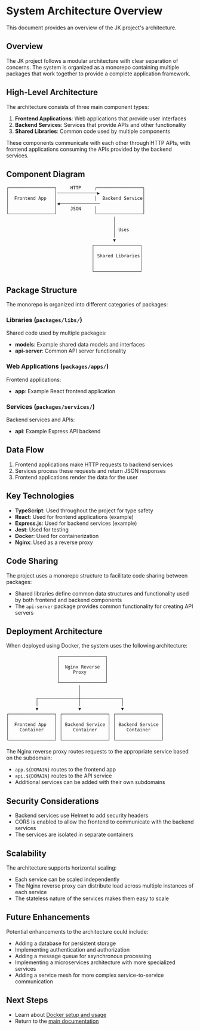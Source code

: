 # System Architecture Overview

This document provides an overview of the JK project's architecture.

## Overview

The JK project follows a modular architecture with clear separation of concerns. The system is organized as a monorepo containing multiple packages that work together to provide a complete application framework.

## High-Level Architecture

The architecture consists of three main component types:

1. **Frontend Applications**: Web applications that provide user interfaces
2. **Backend Services**: Services that provide APIs and other functionality
3. **Shared Libraries**: Common code used by multiple components

These components communicate with each other through HTTP APIs, with frontend applications consuming the APIs provided by the backend services.

## Component Diagram

```
┌─────────────────┐     HTTP     ┌─────────────────┐
│                 │───────────────▶                │
│  Frontend App   │              │  Backend Service│
│                 │◀───────────────                │
│                 │     JSON     │                 │
└─────────────────┘              └─────────────────┘
                                        │
                                        │
                                        │ Uses
                                        │
                                        ▼
                                ┌─────────────────┐
                                │                 │
                                │ Shared Libraries│
                                │                 │
                                │                 │
                                └─────────────────┘
```

## Package Structure

The monorepo is organized into different categories of packages:

### Libraries (`packages/libs/`)

Shared code used by multiple packages:

- **models**: Example shared data models and interfaces
- **api-server**: Common API server functionality

### Web Applications (`packages/apps/`)

Frontend applications:

- **app**: Example React frontend application

### Services (`packages/services/`)

Backend services and APIs:

- **api**: Example Express API backend

## Data Flow

1. Frontend applications make HTTP requests to backend services
2. Services process these requests and return JSON responses
3. Frontend applications render the data for the user

## Key Technologies

- **TypeScript**: Used throughout the project for type safety
- **React**: Used for frontend applications (example)
- **Express.js**: Used for backend services (example)
- **Jest**: Used for testing
- **Docker**: Used for containerization
- **Nginx**: Used as a reverse proxy

## Code Sharing

The project uses a monorepo structure to facilitate code sharing between packages:

- Shared libraries define common data structures and functionality used by both frontend and backend components
- The `api-server` package provides common functionality for creating API servers

## Deployment Architecture

When deployed using Docker, the system uses the following architecture:

```
                   ┌─────────────────┐
                   │                 │
                   │  Nginx Reverse  │
                   │     Proxy       │
                   │                 │
                   └─────────────────┘
                           │
                           │
           ┌───────────────┼───────────────┐
           │               │               │
           ▼               ▼               ▼
┌─────────────────┐ ┌─────────────────┐ ┌─────────────────┐
│                 │ │                 │ │                 │
│  Frontend App   │ │ Backend Service │ │ Backend Service │
│    Container    │ │    Container    │ │    Container    │
│                 │ │                 │ │                 │
└─────────────────┘ └─────────────────┘ └─────────────────┘
```

The Nginx reverse proxy routes requests to the appropriate service based on the subdomain:
- `app.${DOMAIN}` routes to the frontend app
- `api.${DOMAIN}` routes to the API service
- Additional services can be added with their own subdomains

## Security Considerations

- Backend services use Helmet to add security headers
- CORS is enabled to allow the frontend to communicate with the backend services
- The services are isolated in separate containers

## Scalability

The architecture supports horizontal scaling:
- Each service can be scaled independently
- The Nginx reverse proxy can distribute load across multiple instances of each service
- The stateless nature of the services makes them easy to scale

## Future Enhancements

Potential enhancements to the architecture could include:

- Adding a database for persistent storage
- Implementing authentication and authorization
- Adding a message queue for asynchronous processing
- Implementing a microservices architecture with more specialized services
- Adding a service mesh for more complex service-to-service communication

## Next Steps

- Learn about [Docker setup and usage](../docker/setup.md)
- Return to the [main documentation](../README.md)
